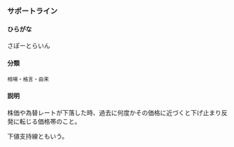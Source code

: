 <div style="display:none;">

## [あ行](securities-terms?id=あ行)
## [か行](securities-terms?id=か行)
## [さ行](securities-terms?id=さ行)

</div>

### サポートライン

#### ひらがな

さぽーとらいん

#### 分類

`相場・格言・由来`

#### 説明

株価や為替レートが下落した時、過去に何度かその価格に近づくと下げ止まり反発に転じる価格帯のこと。
 
下値支持線ともいう。

<div style="display:none;">

## [た行](securities-terms?id=た行)
## [な行](securities-terms?id=な行)
## [は行](securities-terms?id=は行)
## [ま行](securities-terms?id=ま行)
## [や行](securities-terms?id=や行)
## [ら行](securities-terms?id=ら行)
## [わ行](securities-terms?id=わ行)
## [英数字・記号](securities-terms?id=英数字・記号)

</div>


